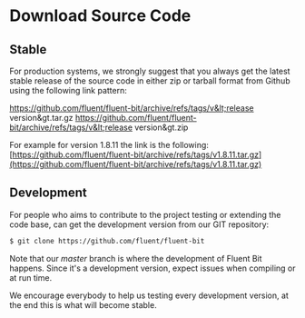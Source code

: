# Download Source Code

## Stable

For production systems, we strongly suggest that you always get the latest stable release of the source code in either zip or tarball format from Github using the following link pattern:

https://github.com/fluent/fluent-bit/archive/refs/tags/v&lt;release version&gt.tar.gz
https://github.com/fluent/fluent-bit/archive/refs/tags/v&lt;release version&gt.zip

For example for version 1.8.11 the link is the following: [https://github.com/fluent/fluent-bit/archive/refs/tags/v1.8.11.tar.gz](https://github.com/fluent/fluent-bit/archive/refs/tags/v1.8.11.tar.gz)

## Development

For people who aims to contribute to the project testing or extending the code base, can get the development version from our GIT repository:

```bash
$ git clone https://github.com/fluent/fluent-bit
```

Note that our _master_ branch is where the development of Fluent Bit happens. Since it's a development version, expect issues when compiling or at run time.

We encourage everybody to help us testing every development version, at the end this is what will become stable.

